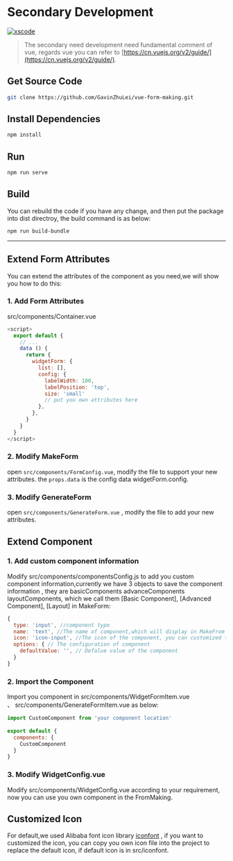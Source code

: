 # Secondary Development

[![xscode](http://cdn.form.xiaoyaoji.cn/vue-form-making-banner.png)](https://xscode.com/gavinzhulei/vue-form-making)

> The secondary need development need fundamental comment of vue, regards vue you can refer to [https://cn.vuejs.org/v2/guide/](https://cn.vuejs.org/v2/guide/).

## Get Source Code

```bash
git clone https://github.com/GavinZhuLei/vue-form-making.git
``` 

## Install Dependencies

```bash
npm install
```

## Run

```bash
npm run serve
```

## Build

You can rebuild the code if you have any change, and then put the package into dist directroy, the build command is as below:

```bash
npm run build-bundle
```

---

## Extend Form Attributes

You can extend the attributes of the component as you need,we will show you how to do this:

### 1. Add Form Attributes

src/components/Container.vue
```javascript
<script>
  export default {
    // ...
   	data () {
      return {
        widgetForm: {
          list: [],
          config: {
            labelWidth: 100,
            labelPosition: 'top',
            size: 'small'
            // put you own attributes here
          },
        },
      }
    }
  }
</script>
```

### 2. Modify MakeForm

open `src/components/FormConfig.vue`, modify the file to support your new attributes. the `props.data` is the config data widgetForm.config.

### 3. Modify GenerateForm

open  `src/components/GenerateForm.vue` , modify the file to add your new attributes.

## Extend Component

### 1. Add custom component information

Modify src/components/componentsConfig.js to add you custom component information,currently we have 3 objects to save the component information , they are basicComponents advanceComponents layoutComponents, which we call them [Basic Component], [Advanced Component], [Layout] in MakeForm:

``` javascript
{
  type: 'input', //component type
  name: 'text', //The name of component,which will display in MakeFrom
  icon: 'icon-input', //The icon of the component, you can customized the icon
  options: { // The configuration of component
    defaultValue: '', // Defalue value of the component
  }
}
```

### 2. Import the Component

Import you component in src/components/WidgetFormItem.vue 、 src/components/GenerateFormItem.vue as below:

``` javascript
import CustomComponent from 'your component location'
  
export default {
  components: {
    CustomComponent
  }
}
```

### 3. Modify WidgetConfig.vue

Modify src/components/WidgetConfig.vue according to your requirement, now you can use you own component in the FromMaking.

## Customized Icon

For default,we used Alibaba font icon library [iconfont](https://www.iconfont.cn/) , if you want to customized the icon, you can copy you own icon file into the project to replace the default icon, if default icon is in src/iconfont.
